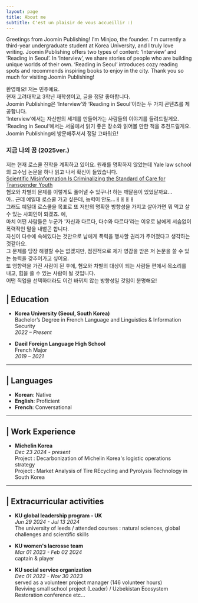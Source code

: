 ```yaml
---
layout: page
title: About me
subtitle: C'est un plaisir de vous accueillir :) 
---
```

Greetings from Joomin Publishing! I'm Minjoo, the founder. I'm currently a third-year undergraduate student at Korea University, and I truly love writing. Joomin Publishing offers two types of content: ‘Interview’ and ‘Reading in Seoul’. In ‘Interview’, we share stories of people who are building unique worlds of their own. ‘Reading in Seoul’ introduces cozy reading spots and recommends inspiring books to enjoy in the city. Thank you so much for visiting Joomin Publishing!  

환영해요! 저는 민주예요.  
현재 고려대학교 3학년 재학생이고, 글을 정말 좋아합니다.  
Joomin Publishing은 ‘Interview’와 ‘Reading in Seoul’이라는 두 가지 콘텐츠를 제공합니다.    
‘Interview’에서는 자신만의 세계를 만들어가는 사람들의 이야기를 들려드릴게요.   
‘Reading in Seoul’에서는 서울에서 읽기 좋은 장소와 읽어볼 만한 책을 추천드릴게요.   
Joomin Publishing에 방문해주셔서 정말 고마워요!

### 지금 나의 꿈 (2025ver.) 
저는 현재 로스쿨 진학을 계획하고 있어요. 원래를 명확하지 않았는데 Yale law school의 교수님 논문을 하나 읽고 나서 확신이 들었습니다.   
[Scientific Misinformation Is Criminalizing the Standard of Care for Transgender Youth](https://jamanetwork.com/journals/jamapediatrics/article-abstract/2795567?guestAccessKey=b5437b44-673d-4f2e-a367-2bbda148cd27&utm_source=jps&utm_medium=email&utm_campaign=author_alert-jamanetwork&utm_content=author-author_engagement&utm_term=1m)  
혐오와 차별의 문제를 이렇게도 풀어낼 수 있구나! 하는 깨달음이 있었달까요...   
아.. 근데 예일대 로스쿨 가고 싶은데, 능력이 안도...ㅐㅐㅐㅐ    
그래도 예일대 로스쿨을 목표로 또 저만의 명확한 방향성을 가지고 살아가면 뭐 먹고 살 수 있는 사회인이 되겠죠. 예,  
마치 어떤 사람들은 누군가 '자신과 다르다, 다수와 다르다'라는 이유로 남에게 서슴없이 폭력적인 말을 내뱉곤 합니다.   
자신이 다수에 속해있다는 것만으로 남에게 폭력을 행사할 권리가 주어졌다고 생각하는 것같아요.   
그 문제를 당장 해결할 수는 없겠지만, 점진적으로 제가 영감을 받은 저 논문을 쓸 수 있는 능력을 갖추어가고 싶어요.   
또 영향력을 가진 사람이 된 후에, 혐오와 차별의 대상이 되는 사람들 편에서 목소리를 내고, 힘을 쓸 수 있는 사람이 될 것입니다.   
어떤 직업을 선택하더라도 이건 바뀌지 않는 방향성일 것임이 분명해요!   




## | Education

- **Korea University (Seoul, South Korea)**      
Bachelor’s Degree in French Language and Linguistics & Information Security  
*2022 – Present*  

- **Daeil Foreign Language High School**  
French Major  
*2019 – 2021*

---

## | Languages

- **Korean**: Native  
- **English**: Proficient  
- **French**: Conversational

---

## | Work Experience 
- **Michelin Korea**  
*Dec 23 2024 - present*   
  Project : Decarbonization of Michelin Korea's logistic operations strategy  
  Project : Market Analysis of Tire REcycling and Pyrolysis Technology in South Korea

---
## | Extracurricular activities 
- **KU global leadership program - UK**  
*Jun 29 2024 - Jul 13 2024*  
The university of leeds / attended courses : natural sciences, global challenges and scientific skills

- **KU women's lacrosse team**  
*Mar 01 2023 - Feb 02 2024*  
captain & player 

- **KU social service organization**   
*Dec 01 2022 - Nov 30 2023*  
served as a volunteer project manager (146 volunteer hours)   
Reviving small school project (Leader) / Uzbekistan Ecosystem Restoration conference etc...   



